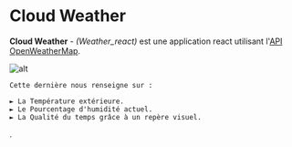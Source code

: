 # Cloud Weather

**Cloud Weather** - *(Weather_react)* est une application react utilisant l'[API OpenWeatherMap](https://openweathermap.org/).

![alt](https://github.com/jeanpruski/jeanpruski.github.io/blob/master/gif/weather.gif?raw=true)

```
Cette dernière nous renseigne sur :

► La Température extérieure.
► Le Pourcentage d'humidité actuel.
► La Qualité du temps grâce à un repère visuel.
``` 


. 


